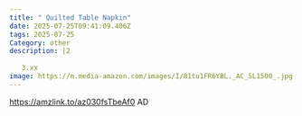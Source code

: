 ```yaml
---
title: " Quilted Table Napkin"
date: 2025-07-25T09:41:09.406Z
tags: 2025-07-25
Category: other
description: |2
  
   3.xx
image: https://m.media-amazon.com/images/I/81tu1FR6YBL._AC_SL1500_.jpg
---
```

https://amzlink.to/az030fsTbeAf0
AD